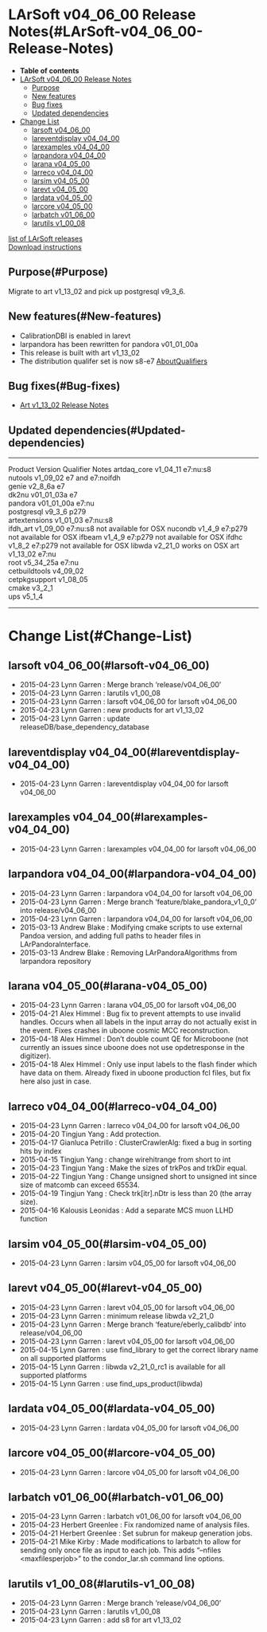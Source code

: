 LArSoft v04\_06\_00 Release Notes(#LArSoft-v04_06_00-Release-Notes)
======================================================================

-   **Table of contents**
-   [LArSoft v04\_06\_00 Release Notes](#LArSoft-v04_06_00-Release-Notes)
    -   [Purpose](#Purpose)
    -   [New features](#New-features)
    -   [Bug fixes](#Bug-fixes)
    -   [Updated dependencies](#Updated-dependencies)
-   [Change List](#Change-List)
    -   [larsoft v04\_06\_00](#larsoft-v04_06_00)
    -   [lareventdisplay v04\_04\_00](#lareventdisplay-v04_04_00)
    -   [larexamples v04\_04\_00](#larexamples-v04_04_00)
    -   [larpandora v04\_04\_00](#larpandora-v04_04_00)
    -   [larana v04\_05\_00](#larana-v04_05_00)
    -   [larreco v04\_04\_00](#larreco-v04_04_00)
    -   [larsim v04\_05\_00](#larsim-v04_05_00)
    -   [larevt v04\_05\_00](#larevt-v04_05_00)
    -   [lardata v04\_05\_00](#lardata-v04_05_00)
    -   [larcore v04\_05\_00](#larcore-v04_05_00)
    -   [larbatch v01\_06\_00](#larbatch-v01_06_00)
    -   [larutils v1\_00\_08](#larutils-v1_00_08)

[list of LArSoft releases](LArSoft_release_list)\
[Download instructions](http://scisoft.fnal.gov/scisoft/bundles/larsoft/v04_06_00/larsoft-v04_06_00.html)

Purpose(#Purpose)
--------------------

Migrate to art v1\_13\_02 and pick up postgresql v9\_3\_6.

New features(#New-features)
------------------------------

-   CalibrationDBI is enabled in larevt
-   larpandora has been rewritten for pandora v01\_01\_00a
-   This release is built with art v1\_13\_02
-   The distribution qualifer set is now s8-e7 [AboutQualifiers](/redmine/projects/cet-is-public/wiki/AboutQualifiers)

Bug fixes(#Bug-fixes)
------------------------

-   [Art v1\_13\_02 Release Notes](https://cdcvs.fnal.gov/redmine/projects/art/wiki/Release_Notes_11302)

Updated dependencies(#Updated-dependencies)
----------------------------------------------

  --------------- -------------- ------------------ -----------------------
  Product         Version        Qualifier          Notes
  artdaq\_core    v1\_04\_11     e7:nu:s8           
  nutools         v1\_09\_02     e7 and e7:noifdh   
  genie           v2\_8\_6a      e7                 
  dk2nu           v01\_01\_03a   e7                 
  pandora         v01\_01\_00a   e7:nu              
  postgresql      v9\_3\_6       p279               
  artextensions   v1\_01\_03     e7:nu:s8           
  ifdh\_art       v1\_09\_00     e7:nu:s8           not available for OSX
  nucondb         v1\_4\_9       e7:p279            not available for OSX
  ifbeam          v1\_4\_9       e7:p279            not available for OSX
  ifdhc           v1\_8\_2       e7:p279            not available for OSX
  libwda          v2\_21\_0                         works on OSX
  art             v1\_13\_02     e7:nu              
  root            v5\_34\_25a    e7:nu              
  cetbuildtools   v4\_09\_02                        
  cetpkgsupport   v1\_08\_05                        
  cmake           v3\_2\_1                          
  ups             v5\_1\_4                          
  --------------- -------------- ------------------ -----------------------

Change List(#Change-List)
============================

larsoft v04\_06\_00(#larsoft-v04_06_00)
------------------------------------------

-   2015-04-23 Lynn Garren : Merge branch ‘release/v04\_06\_00’
-   2015-04-23 Lynn Garren : larutils v1\_00\_08
-   2015-04-23 Lynn Garren : larsoft v04\_06\_00 for larsoft v04\_06\_00
-   2015-04-23 Lynn Garren : new products for art v1\_13\_02
-   2015-04-23 Lynn Garren : update releaseDB/base\_dependency\_database

lareventdisplay v04\_04\_00(#lareventdisplay-v04_04_00)
----------------------------------------------------------

-   2015-04-23 Lynn Garren : lareventdisplay v04\_04\_00 for larsoft v04\_06\_00

larexamples v04\_04\_00(#larexamples-v04_04_00)
--------------------------------------------------

-   2015-04-23 Lynn Garren : larexamples v04\_04\_00 for larsoft v04\_06\_00

larpandora v04\_04\_00(#larpandora-v04_04_00)
------------------------------------------------

-   2015-04-23 Lynn Garren : larpandora v04\_04\_00 for larsoft v04\_06\_00
-   2015-04-23 Lynn Garren : Merge branch ‘feature/blake\_pandora\_v1\_0\_0’ into release/v04\_06\_00
-   2015-04-23 Lynn Garren : larpandora v04\_04\_00 for larsoft v04\_06\_00
-   2015-03-13 Andrew Blake : Modifying cmake scripts to use external Pandoa version, and adding full paths to header files in LArPandoraInterface.
-   2015-03-13 Andrew Blake : Removing LArPandoraAlgorithms from larpandora repository

larana v04\_05\_00(#larana-v04_05_00)
----------------------------------------

-   2015-04-23 Lynn Garren : larana v04\_05\_00 for larsoft v04\_06\_00
-   2015-04-21 Alex Himmel : Bug fix to prevent attempts to use invalid handles. Occurs when all labels in the input array do not actually exist in the event. Fixes crashes in uboone cosmic MCC reconstruction.
-   2015-04-18 Alex Himmel : Don’t double count QE for Microboone (not currently an issues since uboone does not use opdetresponse in the digitizer).
-   2015-04-18 Alex Himmel : Only use input labels to the flash finder which have data on them. Already fixed in uboone production fcl files, but fix here also just in case.

larreco v04\_04\_00(#larreco-v04_04_00)
------------------------------------------

-   2015-04-23 Lynn Garren : larreco v04\_04\_00 for larsoft v04\_06\_00
-   2015-04-20 Tingjun Yang : Add protection.
-   2015-04-17 Gianluca Petrillo : ClusterCrawlerAlg: fixed a bug in sorting hits by index
-   2015-04-15 Tingjun Yang : change wirehitrange from short to int
-   2015-04-23 Tingjun Yang : Make the sizes of trkPos and trkDir equal.
-   2015-04-22 Tingjun Yang : Change unsigned short to unsigned int since size of matcomb can exceed 65534.
-   2015-04-19 Tingjun Yang : Check trk[itr].nDtr is less than 20 (the array size).
-   2015-04-16 Kalousis Leonidas : Add a separate MCS muon LLHD function

larsim v04\_05\_00(#larsim-v04_05_00)
----------------------------------------

-   2015-04-23 Lynn Garren : larsim v04\_05\_00 for larsoft v04\_06\_00

larevt v04\_05\_00(#larevt-v04_05_00)
----------------------------------------

-   2015-04-23 Lynn Garren : larevt v04\_05\_00 for larsoft v04\_06\_00
-   2015-04-23 Lynn Garren : minimum release libwda v2\_21\_0
-   2015-04-23 Lynn Garren : Merge branch ‘feature/eberly\_calibdb’ into release/v04\_06\_00
-   2015-04-23 Lynn Garren : larevt v04\_05\_00 for larsoft v04\_06\_00
-   2015-04-15 Lynn Garren : use find\_library to get the correct library name on all supported platforms
-   2015-04-15 Lynn Garren : libwda v2\_21\_0\_rc1 is available for all supported platforms
-   2015-04-15 Lynn Garren : use find\_ups\_product(libwda)

lardata v04\_05\_00(#lardata-v04_05_00)
------------------------------------------

-   2015-04-23 Lynn Garren : lardata v04\_05\_00 for larsoft v04\_06\_00

larcore v04\_05\_00(#larcore-v04_05_00)
------------------------------------------

-   2015-04-23 Lynn Garren : larcore v04\_05\_00 for larsoft v04\_06\_00

larbatch v01\_06\_00(#larbatch-v01_06_00)
--------------------------------------------

-   2015-04-23 Lynn Garren : larbatch v01\_06\_00 for larsoft v04\_06\_00
-   2015-04-23 Herbert Greenlee : Fix randomized name of analysis files.
-   2015-04-21 Herbert Greenlee : Set subrun for makeup generation jobs.
-   2015-04-21 Mike Kirby : Made modifications to larbatch to allow for sending only once file as input to each job. This adds “–nfiles \<maxfilesperjob\>” to the condor\_lar.sh command line options.

larutils v1\_00\_08(#larutils-v1_00_08)
------------------------------------------

-   2015-04-23 Lynn Garren : Merge branch ‘release/v04\_06\_00’
-   2015-04-23 Lynn Garren : larutils v1\_00\_08
-   2015-04-23 Lynn Garren : add s8 for art v1\_13\_02
